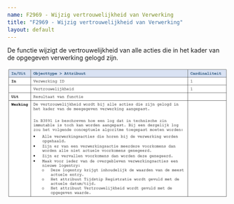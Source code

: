 ```yaml
---
name: F2969 - Wijzig vertrouwelijkheid van Verwerking
title: "F2969 - Wijzig vertrouwelijkheid van Verwerking"
layout: default
---
```

De functie wijzigt de vertrouwelijkheid van alle acties die in het kader van de opgegeven verwerking gelogd zijn.

<img src="./_assets/2969_1.png" alt="" width="700"/>

